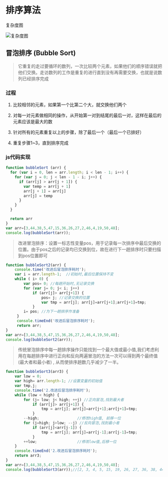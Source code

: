 # 排序算法

复杂度图

![复杂度图]('./Images/sort.png' "复杂度图")

## 冒泡排序 (Bubble Sort)

> 它重复的走过要循环的数列，一次比较两个元素，如果他们的顺序错误就把他们交换。走访数列的工作是重复的进行直到没有再需要交换，也就是说数列已经排序完成

### 过程

1. 比较相邻的元素，如果第一个比第二个大，就交换他们两个

2. 对每一对元素做相同的操作，从开始第一对到结尾的最后一对，这样在最后的元素应该是最大的数

3. 针对所有的元素重复以上的步骤，除了最后一个（最后一个已排好）

4. 重复步骤1~3，直到排序完成

### js代码实现

```js
function bubbleSort (arr) {
  for (var i = 0, len = arr.length; i < len - 1; i++) {
    for (var j = 0; j < len - 1 - i; j++) {
      if (arr[j] > arr[j + 1]) {
        var temp = arr[j + 1]
        arr[j + 1] = arr[j]
        arr[j] = temp
      }
    }
  }

  return arr
}
var arr=[3,44,38,5,47,15,36,26,27,2,46,4,19,50,48];
console.log(bubbleSort(arr));
```

> 改进冒泡排序：设置一标志性变量pos，用于记录每一次排序中最后交换的位置。由于pos之后的记录均已交换到位，故在进行下一趟排序时只要扫描到pos位置即可

```js
function bubbleSort2(arr) {
    console.time('改进后冒泡排序耗时');
    var i = arr.length-1;  //初始时,最后位置保持不变
    while ( i> 0) {
        var pos= 0; //每趟开始时,无记录交换
        for (var j= 0; j< i; j++)
            if (arr[j]> arr[j+1]) {
                pos= j; //记录交换的位置
                var tmp = arr[j]; arr[j]=arr[j+1];arr[j+1]=tmp;
            }
        i= pos; //为下一趟排序作准备
     }
     console.timeEnd('改进后冒泡排序耗时');
     return arr;
}
var arr=[3,44,38,5,47,15,36,26,27,2,46,4,19,50,48];
console.log(bubbleSort2(arr));
```

> 传统冒泡排序中每一趟排序操作只能找到一个最大值或最小值,我们考虑利用在每趟排序中进行正向和反向两遍冒泡的方法一次可以得到两个最终值(最大者和最小者) , 从而使排序趟数几乎减少了一半。

```js
function bubbleSort3(arr3) {
    var low = 0;
    var high= arr.length-1; //设置变量的初始值
    var tmp,j;
    console.time('2.改进后冒泡排序耗时');
    while (low < high) {
        for (j= low; j< high; ++j) //正向冒泡,找到最大者
            if (arr[j]> arr[j+1]) {
                tmp = arr[j]; arr[j]=arr[j+1];arr[j+1]=tmp;
            }
        --high;                 //修改high值, 前移一位
        for (j=high; j>low; --j) //反向冒泡,找到最小者
            if (arr[j]<arr[j-1]) {
                tmp = arr[j]; arr[j]=arr[j-1];arr[j-1]=tmp;
            }
        ++low;                  //修改low值,后移一位
    }
    console.timeEnd('2.改进后冒泡排序耗时');
    return arr3;
}
var arr=[3,44,38,5,47,15,36,26,27,2,46,4,19,50,48];
console.log(bubbleSort3(arr));//[2, 3, 4, 5, 15, 19, 26, 27, 36, 38, 44, 46, 47, 48, 50]
```

